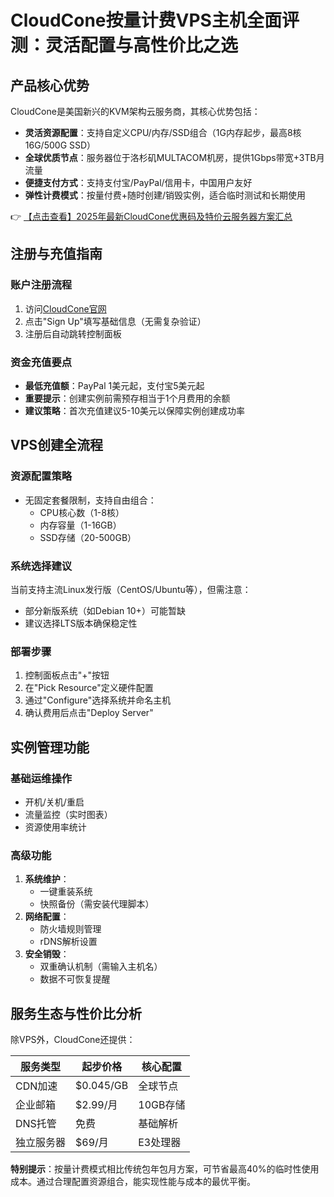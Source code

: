 # CloudCone按量计费VPS主机全面评测：灵活配置与高性价比之选

## 产品核心优势

CloudCone是美国新兴的KVM架构云服务商，其核心优势包括：

- **灵活资源配置**：支持自定义CPU/内存/SSD组合（1G内存起步，最高8核16G/500G SSD）
- **全球优质节点**：服务器位于洛杉矶MULTACOM机房，提供1Gbps带宽+3TB月流量
- **便捷支付方式**：支持支付宝/PayPal/信用卡，中国用户友好
- **弹性计费模式**：按量付费+随时创建/销毁实例，适合临时测试和长期使用

👉 [【点击查看】2025年最新CloudCone优惠码及特价云服务器方案汇总](https://bit.ly/Cloudcone)

## 注册与充值指南

### 账户注册流程
1. 访问[CloudCone官网](https://bit.ly/Cloudcone)
2. 点击"Sign Up"填写基础信息（无需复杂验证）
3. 注册后自动跳转控制面板

### 资金充值要点
- **最低充值额**：PayPal 1美元起，支付宝5美元起
- **重要提示**：创建实例前需预存相当于1个月费用的余额
- **建议策略**：首次充值建议5-10美元以保障实例创建成功率

## VPS创建全流程

### 资源配置策略
- 无固定套餐限制，支持自由组合：
  - CPU核心数（1-8核）
  - 内存容量（1-16GB）
  - SSD存储（20-500GB）

### 系统选择建议
当前支持主流Linux发行版（CentOS/Ubuntu等），但需注意：
- 部分新版系统（如Debian 10+）可能暂缺
- 建议选择LTS版本确保稳定性

### 部署步骤
1. 控制面板点击"+"按钮
2. 在"Pick Resource"定义硬件配置
3. 通过"Configure"选择系统并命名主机
4. 确认费用后点击"Deploy Server"

## 实例管理功能

### 基础运维操作
- 开机/关机/重启
- 流量监控（实时图表）
- 资源使用率统计

### 高级功能
1. **系统维护**：
   - 一键重装系统
   - 快照备份（需安装代理脚本）
2. **网络配置**：
   - 防火墙规则管理
   - rDNS解析设置
3. **安全销毁**：
   - 双重确认机制（需输入主机名）
   - 数据不可恢复提醒

## 服务生态与性价比分析

除VPS外，CloudCone还提供：

| 服务类型 | 起步价格 | 核心配置 |
|---------|---------|---------|
| CDN加速 | $0.045/GB | 全球节点 |
| 企业邮箱 | $2.99/月 | 10GB存储 |
| DNS托管 | 免费 | 基础解析 |
| 独立服务器 | $69/月 | E3处理器 |

**特别提示**：按量计费模式相比传统包年包月方案，可节省最高40%的临时性使用成本。通过合理配置资源组合，能实现性能与成本的最优平衡。